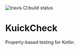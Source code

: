 
![travis CI:build status](https://travis-ci.org/gprince/KuickCheck.svg)

# KuickCheck
Property-based testing for Kotlin.
